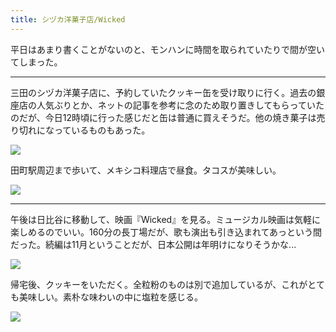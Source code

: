 ```yaml
---
title: シヅカ洋菓子店/Wicked
---
```


平日はあまり書くことがないのと、モンハンに時間を取られていたりで間が空いてしまった。

---

三田のシヅカ洋菓子店に、予約していたクッキー缶を受け取りに行く。過去の銀座店の人気ぶりとか、ネットの記事を参考に念のため取り置きしてもらっていたのだが、今日12時頃に行った感じだと缶は普通に買えそうだ。他の焼き菓子は売り切れになっているものもあった。

![](https://photos.old.apkas.net/medium/202503/20250315-G3000276.webp)

田町駅周辺まで歩いて、メキシコ料理店で昼食。タコスが美味しい。

![](https://photos.old.apkas.net/medium/202503/20250315-G3000277.webp)

---

午後は日比谷に移動して、映画『Wicked』を見る。ミュージカル映画は気軽に楽しめるのでいい。160分の長丁場だが、歌も演出も引き込まれてあっという間だった。続編は11月ということだが、日本公開は年明けになりそうかな...

![](https://photos.old.apkas.net/medium/202503/20250315-G3000278.webp)

帰宅後、クッキーをいただく。全粒粉のものは別で追加しているが、これがとても美味しい。素朴な味わいの中に塩粒を感じる。

![](https://photos.old.apkas.net/medium/202503/20250315-AR500017.webp)
